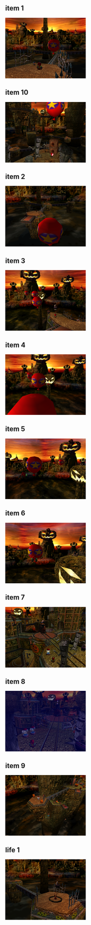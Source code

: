 <style>img{width:256px;display:inline;}</style>
## item 1
![](./PumpkinHill/item-1-1.png)

## item 10
![](./PumpkinHill/item-10-1.png)

## item 2
![](./PumpkinHill/item-2-1.png)

## item 3
![](./PumpkinHill/item-3-1.png)

## item 4
![](./PumpkinHill/item-4-1.png)

## item 5
![](./PumpkinHill/item-5-1.png)

## item 6
![](./PumpkinHill/item-6-1.png)

## item 7
![](./PumpkinHill/item-7-1.png)

## item 8
![](./PumpkinHill/item-8-1.png)

## item 9
![](./PumpkinHill/item-9-1.png)

## life 1
![](./PumpkinHill/life-1-1.png)

